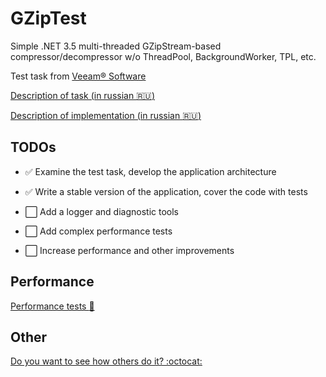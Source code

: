 # GZipTest

Simple .NET 3.5 multi-threaded GZipStream-based compressor/decompressor w/o ThreadPool, BackgroundWorker, TPL, etc.

Test task from [Veeam® Software](https://www.veeam.com)

[Description of task (in russian :ru:)](docs/task.md)

[Description of implementation (in russian :ru:)](docs/impl.md)

## TODOs

* :white_check_mark: Examine the test task, develop the application architecture

* :white_check_mark: Write a stable version of the application, cover the code with tests

* :white_large_square: Add a logger and diagnostic tools

* :white_large_square: Add complex performance tests

* :white_large_square: Increase performance and other improvements

## Performance

[Performance tests :rocket:](docs/performance.md)

## Other

[Do you want to see how others do it? :octocat:](https://github.com/search?o=desc&q=GZipTest&s=updated&type=Repositories&utf8=%E2%9C%93)